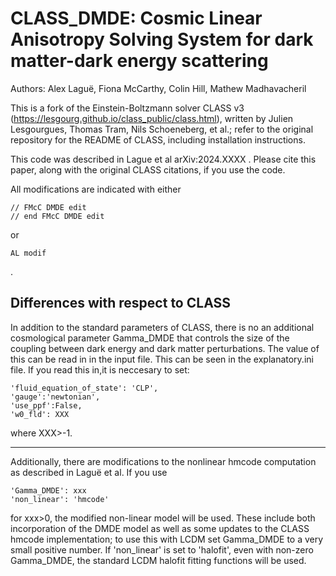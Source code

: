 CLASS_DMDE: Cosmic Linear Anisotropy Solving System for dark matter-dark energy scattering
==============================================

Authors: Alex Laguë, Fiona McCarthy, Colin Hill, Mathew Madhavacheril

This is a fork of the Einstein-Boltzmann solver CLASS v3 (https://lesgourg.github.io/class_public/class.html), written by Julien Lesgourgues, Thomas Tram, Nils Schoeneberg, et al.; refer to the original repository for the README of CLASS, including installation instructions.

This code was described in Lague et al arXiv:2024.XXXX . Please cite this paper, along with the original CLASS citations, if you use the code.

All modifications are indicated with either 
```
// FMcC DMDE edit 
// end FMcC DMDE edit
```
or
```
AL modif 
```
.



Differences with respect to CLASS
-----------------------------------

In addition to the standard parameters of CLASS, there is no an additional cosmological parameter Gamma_DMDE that controls the size of the coupling between dark energy and dark matter perturbations. The value of this can be read in in the input file. This can be seen in the explanatory.ini file. If you read this in,it is neccesary to set:

```
'fluid_equation_of_state': 'CLP',
'gauge':'newtonian',
'use_ppf':False,
'w0_fld': XXX
```
where XXX>-1.

-----------------------------------
Additionally, there are modifications to the nonlinear hmcode computation as described in Laguë et al. If you use 

```
'Gamma_DMDE': xxx
'non_linear': 'hmcode'
```
for xxx>0, the modified non-linear model will be used. These include both incorporation of the DMDE model as well as some updates to the CLASS hmcode implementation; to use this with LCDM set Gamma_DMDE to a very small positive number. If 'non_linear' is set to 'halofit', even with non-zero Gamma_DMDE, the standard LCDM halofit fitting functions will be used. 
 
